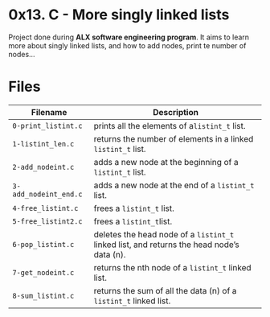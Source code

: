 # 0x13. C - More singly linked lists
Project done during **ALX software engineering program**. It aims to learn more about singly linked lists, and how to add nodes, print te number of nodes...
# Files
| Filename | Description |
| -------- | --------- |
| `0-print_listint.c`| prints all the elements of a`listint_t` list. |
| `1-listint_len.c`| returns the number of elements in a linked `listint_t` list. |
| `2-add_nodeint.c`| adds a new node at the beginning of a `listint_t` list. |
| `3-add_nodeint_end.c`| adds a new node at the end of a `listint_t` list. |
| `4-free_listint.c`| frees a `listint_t` list. |
| `5-free_listint2.c`| frees a `listint_t`list. |
| `6-pop_listint.c`| deletes the head node of a `listint_t` linked list, and returns the head node’s data (n). |
| `7-get_nodeint.c`| returns the nth node of a `listint_t` linked list. |
| `8-sum_listint.c`| returns the sum of all the data (n) of a `listint_t` linked list. |
